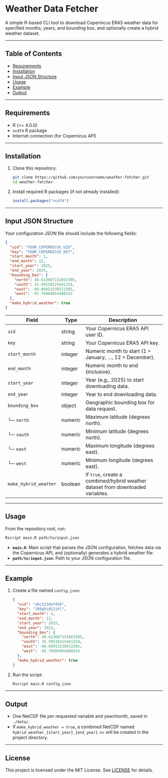# Weather Data Fetcher

A simple R-based CLI tool to download Copernicus ERA5 weather data for specified months, years, and bounding box, and optionally create a hybrid weather dataset.

---

## Table of Contents

- [Requirements](#requirements)  
- [Installation](#installation)  
- [Input JSON Structure](#input-json-structure)  
- [Usage](#usage)  
- [Example](#example)  
- [Output](#output)  

---

## Requirements

- R (>= 4.0.0)  
- `ncdf4` R package  
- Internet connection (for Copernicus API)

---

## Installation

1. Clone this repository:  
   ```bash
   git clone https://github.com/yourusername/weather-fetcher.git
   cd weather-fetcher
   ```
2. Install required R packages (if not already installed):  
   ```r
   install.packages("ncdf4")
   ```

---

## Input JSON Structure

Your configuration JSON file should include the following fields:

```json
{
  "uid": "YOUR_COPERNICUS_UID",
  "key": "YOUR_COPERNICUS_KEY",
  "start_month": 1,
  "end_month": 12,
  "start_year": 2025,
  "end_year": 2025,
  "bounding_box": {
    "north": 40.613687151061505,
    "south": 35.99538225441254,
    "east": -89.09913230512305,
    "west": -95.76804054400543
  },
  "make_hybrid_weather": true
}
```

| Field                 | Type     | Description                                                                                           |
|-----------------------|----------|-------------------------------------------------------------------------------------------------------|
| `uid`                 | string   | Your Copernicus ERA5 API user ID.                                                                    |
| `key`                 | string   | Your Copernicus ERA5 API key.                                                                        |
| `start_month`         | integer  | Numeric month to start (1 = January, …, 12 = December).                                               |
| `end_month`           | integer  | Numeric month to end (inclusive).                                                                    |
| `start_year`          | integer  | Year (e.g., 2025) to start downloading data.                                                         |
| `end_year`            | integer  | Year to end downloading data.                                                                        |
| `bounding_box`        | object   | Geographic bounding box for data request.                                                             |
| └─ `north`            | numeric  | Maximum latitude (degrees north).                                                                    |
| └─ `south`            | numeric  | Minimum latitude (degrees north).                                                                    |
| └─ `east`             | numeric  | Maximum longitude (degrees east).                                                                    |
| └─ `west`             | numeric  | Minimum longitude (degrees east).                                                                    |
| `make_hybrid_weather` | boolean  | If `true`, create a combined/hybrid weather dataset from downloaded variables.                       |

---

## Usage

From the repository root, run:

```bash
Rscript main.R path/to/input.json
```

- **`main.R`**: Main script that parses the JSON configuration, fetches data via the Copernicus API, and (optionally) generates a hybrid weather file.
- **`path/to/input.json`**: Path to your JSON configuration file.

---

## Example

1. Create a file named `config.json`:

   ```json
   {
     "uid": "abc123def456",
     "key": "789ghi012jkl",
     "start_month": 1,
     "end_month": 12,
     "start_year": 2025,
     "end_year": 2025,
     "bounding_box": {
       "north": 40.613687151061505,
       "south": 35.99538225441254,
       "east": -89.09913230512305,
       "west": -95.76804054400543
     },
     "make_hybrid_weather": true
   }
   ```

2. Run the script:

   ```bash
   Rscript main.R config.json
   ```

---

## Output

- One NetCDF file per requested variable and year/month, saved in `./data/`.
- If `make_hybrid_weather = true`, a combined NetCDF named `hybrid_weather_{start_year}_{end_year}.nc` will be created in the project directory.

---

## License

This project is licensed under the MIT License. See [LICENSE](LICENSE) for details.

